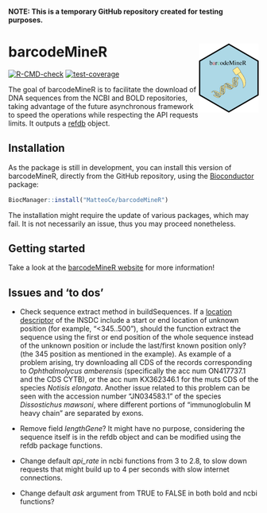 
<!-- README.md is generated from README.Rmd. Please edit that file -->

**NOTE: This is a temporary GitHub repository created for testing
purposes.**

# barcodeMineR <img src="man/figures/logo.png" align="right" height="139" alt="" />

<!-- badges: start -->

[![R-CMD-check](https://github.com/MatteoCe/barcodeMineR/actions/workflows/R-CMD-check.yaml/badge.svg)](https://github.com/MatteoCe/barcodeMineR/actions/workflows/R-CMD-check.yaml)
[![test-coverage](https://github.com/MatteoCe/barcodeMineR/actions/workflows/test-coverage.yaml/badge.svg)](https://github.com/MatteoCe/barcodeMineR/actions/workflows/test-coverage.yaml)
<!-- badges: end -->

The goal of barcodeMineR is to facilitate the download of DNA sequences
from the NCBI and BOLD repositories, taking advantage of the future
asynchronous framework to speed the operations while respecting the API
requests limits. It outputs a
[refdb](https://github.com/fkeck/refdb?tab=readme-ov-file#refdb-a-reference-database-manager-for-r)
object.

## Installation

As the package is still in development, you can install this version of
barcodeMineR, directly from the GitHub repository, using the
[Bioconductor](https://www.bioconductor.org/install/) package:

``` r
BiocManager::install("MatteoCe/barcodeMineR")
```

The installation might require the update of various packages, which may
fail. It is not necessarily an issue, thus you may proceed nonetheless.

## Getting started

Take a look at the [barcodeMineR
website](https://matteoce.github.io/barcodeMineR/) for more information!

## Issues and ‘to dos’

- Check sequence extract method in buildSequences. If a [location
  descriptor](https://www.insdc.org/submitting-standards/feature-table/#3.4.3)
  of the INSDC include a start or end location of unknown position (for
  example, “\<345..500”), should the function extract the sequence using
  the first or end position of the whole sequence instead of the unknown
  position or include the last/first known position only? (the 345
  position as mentioned in the example). As example of a problem
  arising, try downloading all CDS of the records corresponding to
  *Ophthalmolycus amberensis* (specifically the acc num ON417737.1 and
  the CDS CYTB), or the acc num KX362346.1 for the muts CDS of the
  species *Notisis elongata*. Another issue related to this problem can
  be seen with the accession number “JN034583.1” of the species
  *Dissostichus mawsoni*, where different portions of “immunoglobulin M
  heavy chain” are separated by exons.

- Remove field *lengthGene*? It might have no purpose, considering the
  sequence itself is in the refdb object and can be modified using the
  refdb package functions.

- Change default *api_rate* in ncbi functions from 3 to 2.8, to slow
  down requests that might build up to 4 per seconds with slow internet
  connections.

- Change default *ask* argument from TRUE to FALSE in both bold and ncbi
  functions?
